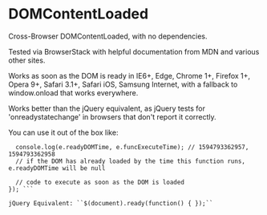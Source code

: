 # DOMContentLoaded
Cross-Browser DOMContentLoaded, with no dependencies.

Tested via BrowserStack with helpful documentation from MDN and various other sites.

Works as soon as the DOM is ready in IE6+, Edge, Chrome 1+, Firefox 1+, Opera 9+, Safari 3.1+, Safari iOS, Samsung Internet, with a fallback to window.onload that works everywhere.

Works better than the jQuery equivalent, as jQuery tests for 'onreadystatechange' in browsers that don't report it correctly.

You can use it out of the box like:

```DOMContentLoaded(function(e) { 
  console.log(e.readyDOMTime, e.funcExecuteTime); // 1594793362957, 1594793362958
  // if the DOM has already loaded by the time this function runs, e.readyDOMTime will be null
  
  // code to execute as soon as the DOM is loaded
}); ```

jQuery Equivalent: ``$(document).ready(function() { });``





